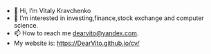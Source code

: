 - 👋 Hi, I’m Vitaly Kravchenko
- 👀 I’m interested in investing,finance,stock exchange and computer science.
- 📫 How to reach me <dearvito@yandex.com>.
- My website is: https://DearVito.github.io/cv/

<!---
DearVito/DearVito is a ✨ special ✨ repository because its `README.md` (this file) appears on your GitHub profile.
You can click the Preview link to take a look at your changes.
--->
